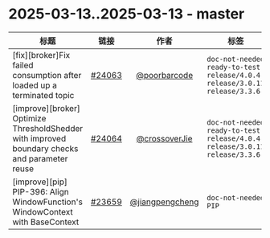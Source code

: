 # 2025-03-13..2025-03-13 - master
| 标题 | 链接 | 作者 | 标签 |
| - | :--: | :--: | - |
| [fix][broker]Fix failed consumption after loaded up a terminated topic | [#24063](https://github.com/apache/pulsar/pull/24063) | [@poorbarcode](https://github.com/poorbarcode) | `doc-not-needed` `ready-to-test` `release/4.0.4` `release/3.0.11` `release/3.3.6`  | 
| [improve][broker] Optimize ThresholdShedder with improved boundary checks and parameter reuse | [#24064](https://github.com/apache/pulsar/pull/24064) | [@crossoverJie](https://github.com/crossoverJie) | `doc-not-needed` `ready-to-test` `release/4.0.4` `release/3.0.11` `release/3.3.6`  | 
| [improve][pip] PIP-396: Align WindowFunction's WindowContext with BaseContext | [#23659](https://github.com/apache/pulsar/pull/23659) | [@jiangpengcheng](https://github.com/jiangpengcheng) | `doc-not-needed` `PIP`  | 
